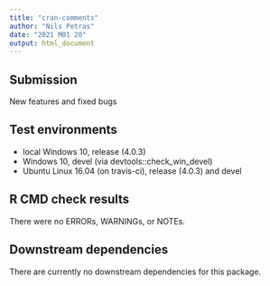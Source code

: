 ```yaml
---
title: "cran-comments"
author: "Nils Petras"
date: "2021 M01 20"
output: html_document
---
```


## Submission
New features and fixed bugs

## Test environments
* local Windows 10, release (4.0.3)
* Windows 10, devel (via devtools::check_win_devel)
* Ubuntu Linux 16.04 (on travis-ci), release (4.0.3) and devel

## R CMD check results
There were no ERRORs, WARNINGs, or NOTEs.

## Downstream dependencies
There are currently no downstream dependencies for this package.
